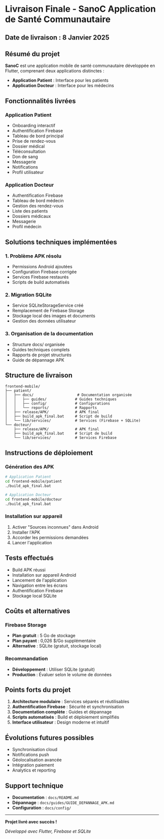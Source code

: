 # Livraison Finale - SanoC Application de Santé Communautaire

## Date de livraison : 8 Janvier 2025

## Résumé du projet

**SanoC** est une application mobile de santé communautaire développée en Flutter, comprenant deux applications distinctes :
- **Application Patient** : Interface pour les patients
- **Application Docteur** : Interface pour les médecins

## Fonctionnalités livrées

### Application Patient
- Onboarding interactif
- Authentification Firebase
- Tableau de bord principal
- Prise de rendez-vous
- Dossier médical
- Téléconsultation
- Don de sang
- Messagerie
- Notifications
- Profil utilisateur

### Application Docteur
- Authentification Firebase
- Tableau de bord médecin
- Gestion des rendez-vous
- Liste des patients
- Dossiers médicaux
- Messagerie
- Profil médecin

## Solutions techniques implémentées

### 1. Problème APK résolu
- Permissions Android ajoutées
- Configuration Firebase corrigée
- Services Firebase restaurés
- Scripts de build automatisés

### 2. Migration SQLite
- Service SQLiteStorageService créé
- Remplacement de Firebase Storage
- Stockage local des images et documents
- Gestion des données utilisateur

### 3. Organisation de la documentation
- Structure docs/ organisée
- Guides techniques complets
- Rapports de projet structurés
- Guide de dépannage APK

## Structure de livraison

```
frontend-mobile/
├── patient/
│   ├── docs/                    # Documentation organisée
│   │   ├── guides/             # Guides techniques
│   │   ├── config/             # Configurations
│   │   └── reports/            # Rapports
│   ├── release/APK/            # APK final
│   ├── build_apk_final.bat     # Script de build
│   └── lib/services/           # Services (Firebase + SQLite)
└── docteur/
    ├── release/APK/            # APK final
    ├── build_apk_final.bat     # Script de build
    └── lib/services/           # Services Firebase
```

## Instructions de déploiement

### Génération des APK
```bash
# Application Patient
cd frontend-mobile/patient
./build_apk_final.bat

# Application Docteur
cd frontend-mobile/docteur
./build_apk_final.bat
```

### Installation sur appareil
1. Activer "Sources inconnues" dans Android
2. Installer l'APK
3. Accorder les permissions demandées
4. Lancer l'application

## Tests effectués

- Build APK réussi
- Installation sur appareil Android
- Lancement de l'application
- Navigation entre les écrans
- Authentification Firebase
- Stockage local SQLite

## Coûts et alternatives

### Firebase Storage
- **Plan gratuit** : 5 Go de stockage
- **Plan payant** : 0,026 $/Go supplémentaire
- **Alternative** : SQLite (gratuit, stockage local)

### Recommandation
- **Développement** : Utiliser SQLite (gratuit)
- **Production** : Évaluer selon le volume de données

## Points forts du projet

1. **Architecture modulaire** : Services séparés et réutilisables
2. **Authentification Firebase** : Sécurité et synchronisation
3. **Documentation complète** : Guides et dépannage
4. **Scripts automatisés** : Build et déploiement simplifiés
5. **Interface utilisateur** : Design moderne et intuitif

## Évolutions futures possibles

- Synchronisation cloud
- Notifications push
- Géolocalisation avancée
- Intégration paiement
- Analytics et reporting

## Support technique

- **Documentation** : `docs/README.md`
- **Dépannage** : `docs/guides/GUIDE_DEPANNAGE_APK.md`
- **Configuration** : `docs/config/`

---

**Projet livré avec succès !**

*Développé avec Flutter, Firebase et SQLite*
